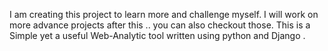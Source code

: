I am creating this project to learn more and challenge myself. I will work on more advance projects after this .. you can also checkout those.
This is a Simple yet a useful Web-Analytic tool written using python and Django .